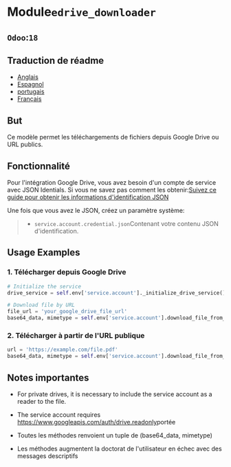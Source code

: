 # Module`edrive_downloader`

## `Odoo`:`18`

## Traduction de réadme

-   [Anglais](README.md)
-   [Espagnol](README.es.md)
-   [portugais](README.pt.md)
-   [Français](README.fr.md)

## But

Ce modèle permet les téléchargements de fichiers depuis Google Drive ou URL publics.

## Fonctionnalité

Pour l'intégration Google Drive, vous avez besoin d'un compte de service avec JSON Identials. Si vous ne savez pas comment les obtenir:[Suivez ce guide pour obtenir les informations d'identification JSON](https://developers.google.com/workspace/guides/create-credentials)

Une fois que vous avez le JSON, créez un paramètre système:

> -   `service.account.credential.json`Contenant votre contenu JSON d'identification.

## Usage Examples

### 1. Télécharger depuis Google Drive

```python
# Initialize the service
drive_service = self.env['service.account']._initialize_drive_service()

# Download file by URL
file_url = 'your_google_drive_file_url'
base64_data, mimetype = self.env['service.account'].download_file_from_url(file_url,drive_service)
```

### 2. Télécharger à partir de l'URL publique

```python
url = 'https://example.com/file.pdf'
base64_data, mimetype = self.env['service.account'].download_file_from_url(url)
```

## Notes importantes

-   For private drives, it is necessary to include the service account as a reader to the file.

-   The service account requires <https://www.googleapis.com/auth/drive.readonly>portée

-   Toutes les méthodes renvoient un tuple de (base64_data, mimetype)

-   Les méthodes augmentent la doctorat de l'utilisateur en échec avec des messages descriptifs
